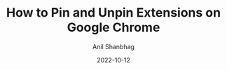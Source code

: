 ---
layout: single
title: "How to Pin and Unpin Extensions on Google Chrome"
date: 2022-10-12
category: tutorial
author: Anil Shanbhag
thumbnail: "https://rizi97.github.io/hugo-dictanote/assets/img/blog/featured.jpg"
---